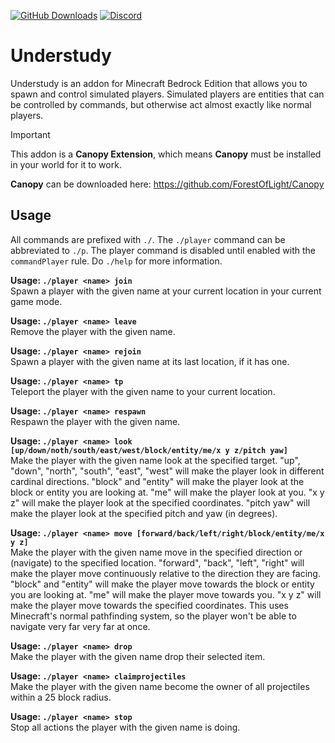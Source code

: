 <!-- ![Canopy Logo](./canopylogo_banner.jpg) -->

<!-- [![Curseforge Downloads](https://cf.way2muchnoise.eu/full_1062078_downloads.svg)](https://www.curseforge.com/minecraft-bedrock/addons/canopy) -->
[![GitHub Downloads](https://img.shields.io/github/downloads/ForestOfLight/Understudy/total?label=Github%20downloads&logo=github)](https://github.com/ForestOfLight/Understudy/releases/latest)
[![Discord](https://badgen.net/discord/members/9KGche8fxm?icon=discord&label=Discord&list=what)](https://discord.gg/9KGche8fxm)

# Understudy
Understudy is an addon for Minecraft Bedrock Edition that allows you to spawn and control simulated players. Simulated players are entities that can be controlled by commands, but otherwise act almost exactly like normal players.

> [!IMPORTANT]
> This addon is a **Canopy Extension**, which means **Canopy** must be installed in your world for it to work.

**Canopy** can be downloaded here: https://github.com/ForestOfLight/Canopy

## Usage
All commands are prefixed with `./`. The `./player` command can be abbreviated to `./p`. The player command is disabled until enabled with the `commandPlayer` rule. Do `./help` for more information.

**Usage: `./player <name> join`**  
Spawn a player with the given name at your current location in your current game mode.

**Usage: `./player <name> leave`**  
Remove the player with the given name. 

**Usage: `./player <name> rejoin`**  
Spawn a player with the given name at its last location, if it has one.

**Usage: `./player <name> tp`**  
Teleport the player with the given name to your current location.

**Usage: `./player <name> respawn`**  
Respawn the player with the given name.

**Usage: `./player <name> look [up/down/noth/south/east/west/block/entity/me/x y z/pitch yaw]`**  
Make the player with the given name look at the specified target. "up", "down", "north", "south", "east", "west" will make the player look in different cardinal directions. "block" and "entity" will make the player look at the block or entity you are looking at. "me" will make the player look at you. "x y z" will make the player look at the specified coordinates. "pitch yaw" will make the player look at the specified pitch and yaw (in degrees).

**Usage: `./player <name> move [forward/back/left/right/block/entity/me/x y z]`**  
Make the player with the given name move in the specified direction or (navigate) to the specified location. "forward", "back", "left", "right" will make the player move continuously relative to the direction they are facing. "block" and "entity" will make the player move towards the block or entity you are looking at. "me" will make the player move towards you. "x y z" will make the player move towards the specified coordinates. This uses Minecraft's normal pathfinding system, so the player won't be able to navigate very far very far at once.

**Usage: `./player <name> drop`**  
Make the player with the given name drop their selected item.

**Usage: `./player <name> claimprojectiles`**  
Make the player with the given name become the owner of all projectiles within a 25 block radius.

**Usage: `./player <name> stop`**  
Stop all actions the player with the given name is doing.
